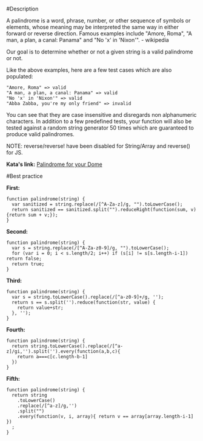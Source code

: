 #Description

A palindrome is a word, phrase, number, or other sequence of symbols or elements, whose meaning may be interpreted the same way in either forward or reverse direction. Famous examples include "Amore, Roma", "A man, a plan, a canal: Panama" and "No 'x' in 'Nixon'". - wikipedia

Our goal is to determine whether or not a given string is a valid palindrome or not.

Like the above examples, here are a few test cases which are also populated:

```
"Amore, Roma" => valid
"A man, a plan, a canal: Panama" => valid
"No 'x' in 'Nixon'" => valid
"Abba Zabba, you're my only friend" => invalid
```

You can see that they are case insensitive and disregards non alphanumeric characters. In addition to a few predefined tests, your function will also be tested against a random string generator 50 times which are guaranteed to produce valid palindromes.

NOTE: reverse/reverse! have been disabled for String/Array and reverse() for JS.

**Kata's link:** [Palindrome for your Dome](http://www.codewars.com/kata/palindrome-for-your-dome/)

#Best practice

**First:**
```
function palindrome(string) {
  var sanitized = string.replace(/[^A-Za-z]/g, "").toLowerCase();
  return sanitized == sanitized.split("").reduceRight(function(sum, v) {return sum + v;});
}
```

**Second:**
```
function palindrome(string) {
  var s = string.replace(/[^A-Za-z0-9]/g, "").toLowerCase();
  for (var i = 0; i < s.length/2; i++) if (s[i] != s[s.length-i-1]) return false;
  return true;
}
```

**Third:**
```
function palindrome(string) {
  var s = string.toLowerCase().replace(/[^a-z0-9]+/g, '');
  return s == s.split('').reduce(function(str, value) {
    return value+str;
  }, '');
}
```

**Fourth:**
```
function palindrome(string) {
  return string.toLowerCase().replace(/[^a-z]/gi,'').split('').every(function(a,b,c){
    return a===c[c.length-b-1]
  })
}
```

**Fifth:**
```
function palindrome(string) {
  return string
    .toLowerCase()
    .replace(/[^a-z]/g,'')
    .split("")
    .every(function(v, i, array){ return v == array[array.length-i-1] })
  ;
}
```